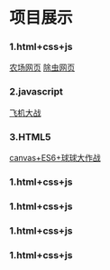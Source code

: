 # 项目展示 #
   ### 1.html+css+js ###
   [农场网页](https://hehe1794.github.io/%E5%86%9C%E5%9C%BA%E7%BD%91%E9%A1%B5/header.html)
   [除虫网页](https://hehe1794.github.io/%E9%99%A4%E8%99%AB%E7%BD%91%E9%A1%B5/)
   ### 2.javascript ###
   [飞机大战](https://hehe1794.github.io/%E9%A3%9E%E6%9C%BA%E5%A4%A7%E6%88%98/plane.html)
   ### 3.HTML5 ###
   [canvas+ES6+球球大作战](https://hehe1794.github.io/ball/)
   ### 1.html+css+js ###
   ### 1.html+css+js ###
   ### 1.html+css+js ###
   ### 1.html+css+js ###

   